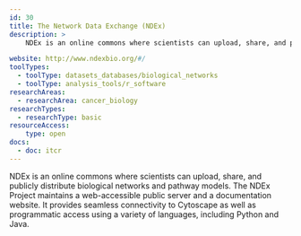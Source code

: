 ```yaml
---
id: 30
title: The Network Data Exchange (NDEx)
description: >
    NDEx is an online commons where scientists can upload, share, and publicly distribute biological networks and pathway models.

website: http://www.ndexbio.org/#/
toolTypes:
  - toolType: datasets_databases/biological_networks
  - toolType: analysis_tools/r_software
researchAreas:
  - researchArea: cancer_biology
researchTypes:
  - researchType: basic
resourceAccess:
    type: open
docs:
  - doc: itcr
---
```

NDEx is an online commons where scientists can upload, share, and publicly distribute biological networks and pathway models. The NDEx Project maintains a web-accessible public server and a documentation website. It provides seamless connectivity to Cytoscape as well as programmatic access using a variety of languages, including Python and Java.